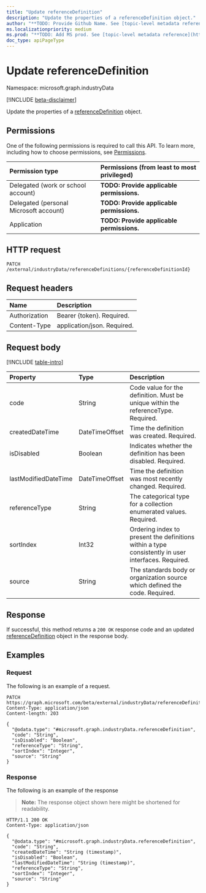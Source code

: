 ```yaml
---
title: "Update referenceDefinition"
description: "Update the properties of a referenceDefinition object."
author: "**TODO: Provide Github Name. See [topic-level metadata reference](https://aka.ms/msgo?pagePath=API/Document/Guidelines/Metadata)**"
ms.localizationpriority: medium
ms.prod: "**TODO: Add MS prod. See [topic-level metadata reference](https://aka.ms/msgo?pagePath=API/Document/Guidelines/Metadata)**"
doc_type: apiPageType
---
```


# Update referenceDefinition
Namespace: microsoft.graph.industryData

[!INCLUDE [beta-disclaimer](../../includes/beta-disclaimer.md)]

Update the properties of a [referenceDefinition](../resources/industrydata-referencedefinition.md) object.

## Permissions
One of the following permissions is required to call this API. To learn more, including how to choose permissions, see [Permissions](/graph/permissions-reference).

|Permission type|Permissions (from least to most privileged)|
|:---|:---|
|Delegated (work or school account)|**TODO: Provide applicable permissions.**|
|Delegated (personal Microsoft account)|**TODO: Provide applicable permissions.**|
|Application|**TODO: Provide applicable permissions.**|

## HTTP request

<!-- {
  "blockType": "ignored"
}
-->
``` http
PATCH /external/industryData/referenceDefinitions/{referenceDefinitionId}
```

## Request headers
|Name|Description|
|:---|:---|
|Authorization|Bearer {token}. Required.|
|Content-Type|application/json. Required.|

## Request body
[!INCLUDE [table-intro](../../includes/update-property-table-intro.md)]


|Property|Type|Description|
|:---|:---|:---|
|code|String|Code value for the definition. Must be unique within the referenceType. Required.|
|createdDateTime|DateTimeOffset|Time the definition was created. Required.|
|isDisabled|Boolean|Indicates whether the definition has been disabled. Required.|
|lastModifiedDateTime|DateTimeOffset|Time the definition was most recently changed. Required.|
|referenceType|String|The categorical type for a collection enumerated values. Required.|
|sortIndex|Int32|Ordering index to present the definitions within a type consistently in user interfaces. Required.|
|source|String|The standards body or organization source which defined the code. Required.|



## Response

If successful, this method returns a `200 OK` response code and an updated [referenceDefinition](../resources/industrydata-referencedefinition.md) object in the response body.

## Examples

### Request
The following is an example of a request.
<!-- {
  "blockType": "request",
  "name": "update_referencedefinition"
}
-->
``` http
PATCH https://graph.microsoft.com/beta/external/industryData/referenceDefinitions/{referenceDefinitionId}
Content-Type: application/json
Content-length: 203

{
  "@odata.type": "#microsoft.graph.industryData.referenceDefinition",
  "code": "String",
  "isDisabled": "Boolean",
  "referenceType": "String",
  "sortIndex": "Integer",
  "source": "String"
}
```


### Response
The following is an example of the response
>**Note:** The response object shown here might be shortened for readability.
<!-- {
  "blockType": "response",
  "truncated": true
}
-->
``` http
HTTP/1.1 200 OK
Content-Type: application/json

{
  "@odata.type": "#microsoft.graph.industryData.referenceDefinition",
  "code": "String",
  "createdDateTime": "String (timestamp)",
  "isDisabled": "Boolean",
  "lastModifiedDateTime": "String (timestamp)",
  "referenceType": "String",
  "sortIndex": "Integer",
  "source": "String"
}
```

